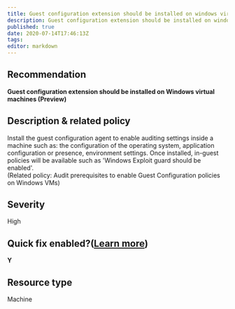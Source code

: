 ```yaml
---
title: Guest configuration extension should be installed on windows virtual machines preview
description: Guest configuration extension should be installed on windows virtual machines preview
published: true
date: 2020-07-14T17:46:13Z
tags:
editor: markdown
---
```


## Recommendation
**Guest configuration extension should be installed on Windows virtual machines (Preview)**

## Description & related policy
Install the guest configuration agent to enable auditing settings inside a machine such as: the configuration of the operating system, application configuration or presence, environment settings. Once installed, in-guest policies will be available such as 'Windows Exploit guard should be enabled'.<br>(Related policy: Audit prerequisites to enable Guest Configuration policies on Windows VMs)

## Severity
High

## Quick fix enabled?([Learn more](https://docs.microsoft.com/azure/security-center/security-center-remediate-recommendations#recommendations-with-quick-fix-remediation))
**Y**

## Resource type
Machine




